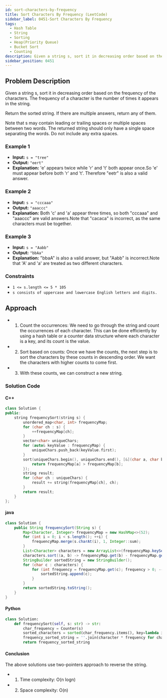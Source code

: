 ```yaml
---
id: sort-characters-by-frequency
title: Sort Characters By Frequency (LeetCode)
sidebar_label: 0451-Sort Characters By Frequency
tags:
  - Hash Table
  - String
  - Sorting
  - Heap(Priority Queue)
  - Bucket Sort
  - Counting
description: Given a string s, sort it in decreasing order based on the frequency of the characters. The frequency of a character is the number of times it appears in the string.
sidebar_position: 0451
---
```


## Problem Description

Given a string s, sort it in decreasing order based on the frequency of the characters. The frequency of a character is the number of times it appears in the string.

Return the sorted string. If there are multiple answers, return any of them.

Note that s may contain leading or trailing spaces or multiple spaces between two words. The returned string should only have a single space separating the words. Do not include any extra spaces.

### Example 1

- **Input:** ` s = "tree" `
- **Output:** `"eert"`
- **Explanation:** 'e' appears twice while 'r' and 't' both appear once.So 'e' must appear before both 'r' and 't'. Therefore "eetr" is also a valid answer.

### Example 2

- **Input:** ` s = "cccaaa" `
- **Output:** `"aaaccc"`
- **Explanation:** Both 'c' and 'a' appear three times, so both "cccaaa" and "aaaccc" are valid answers.Note that "cacaca" is incorrect, as the same characters must be together.

### Example 3

- **Input:** ` s = "Aabb" `
- **Output:** `"bbAa"`
- **Explanation:** "bbaA" is also a valid answer, but "Aabb" is incorrect.Note that 'A' and 'a' are treated as two different characters.



### Constraints

- `1 <= s.length <= 5 * 105`
- `s consists of uppercase and lowercase English letters and digits.`

## Approach

  - 1. Count the occurrences: We need to go through the string and count the occurrences of each character. This can be done efficiently by using a hash table or a counter data structure where each character is a key, and its count is the value.
      
  - 2. Sort based on counts: Once we have the counts, the next step is to sort the characters by these counts in descending order. We want the characters with higher counts to come first.
      
  - 3. With these counts, we can construct a new string.



### Solution Code

#### C++

```c++
class Solution {
public:
    string frequencySort(string s) {
        unordered_map<char, int> frequencyMap;
        for (char ch : s) {
            ++frequencyMap[ch];
        }
        vector<char> uniqueChars;
        for (auto& keyValue : frequencyMap) {
            uniqueChars.push_back(keyValue.first);
        }
        sort(uniqueChars.begin(), uniqueChars.end(), [&](char a, char b) {
            return frequencyMap[a] > frequencyMap[b];
        });
        string result;
        for (char ch : uniqueChars) {
            result += string(frequencyMap[ch], ch);
        }
        return result;
    }
};

```

#### java
```java
class Solution {
    public String frequencySort(String s) {
        Map<Character, Integer> frequencyMap = new HashMap<>(52);
        for (int i = 0; i < s.length(); ++i) {
            frequencyMap.merge(s.charAt(i), 1, Integer::sum);
        }
        List<Character> characters = new ArrayList<>(frequencyMap.keySet());
        characters.sort((a, b) -> frequencyMap.get(b) - frequencyMap.get(a));
        StringBuilder sortedString = new StringBuilder();
        for (char c : characters) {
            for (int frequency = frequencyMap.get(c); frequency > 0; --frequency) {
                sortedString.append(c);
            }
        }
        return sortedString.toString();
    }
}

```

#### Python
```python
class Solution:
    def frequencySort(self, s: str) -> str:
        char_frequency = Counter(s)
        sorted_characters = sorted(char_frequency.items(), key=lambda item: -item[1])
        frequency_sorted_string = ''.join(character * frequency for character, frequency in sorted_characters)
        return frequency_sorted_string
```

#### Conclusion
The above solutions use two-pointers approach to reverse the string.
  - 1. Time complexity: O(n logn)
  - 2. Space complexity: O(n)
